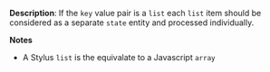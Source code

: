__Description__: If the `key` value pair is a `list` each `list` item should be considered as a separate `state` entity and processed individually.

__Notes__

+ A Stylus `list` is the equivalate to a Javascript `array`
